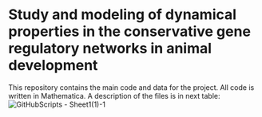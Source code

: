 # Study and modeling of dynamical properties in the conservative gene regulatory networks in animal development
This repository contains the main code and data for the project. All code is written in Mathematica. A description of the files is in next table: 
![GitHubScripts - Sheet1(1)-1](https://user-images.githubusercontent.com/65182910/149853530-6449bd9c-30aa-4850-96cc-884722117c29.png)

